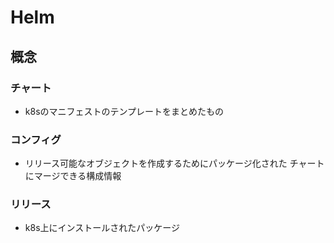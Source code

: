 # Helm

## 概念
### チャート
- k8sのマニフェストのテンプレートをまとめたもの
### コンフィグ
- リリース可能なオブジェクトを作成するためにパッケージ化された チャートにマージできる構成情報
### リリース
- k8s上にインストールされたパッケージ